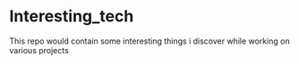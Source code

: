 # Interesting_tech
This repo would contain some interesting things i discover while working on various projects
